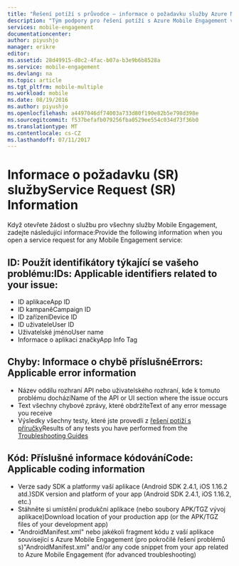 ```yaml
---
title: "Řešení potíží s průvodce – informace o požadavku služby Azure Mobile Engagement."
description: "Tým podpory pro řešení potíží s Azure Mobile Engagement vyžaduje informace o žádosti o služby"
services: mobile-engagement
documentationcenter: 
author: piyushjo
manager: erikre
editor: 
ms.assetid: 28d49915-d0c2-4fac-b07a-b3e9b6b8528a
ms.service: mobile-engagement
ms.devlang: na
ms.topic: article
ms.tgt_pltfrm: mobile-multiple
ms.workload: mobile
ms.date: 08/19/2016
ms.author: piyushjo
ms.openlocfilehash: a4497046df74003a733d80f190e82b5e798d398e
ms.sourcegitcommit: f537befafb079256fba0529ee554c034d73f36b0
ms.translationtype: MT
ms.contentlocale: cs-CZ
ms.lasthandoff: 07/11/2017
---
```

# <a name="service-request-sr-information"></a><span data-ttu-id="0f916-103">Informace o požadavku (SR) služby</span><span class="sxs-lookup"><span data-stu-id="0f916-103">Service Request (SR) Information</span></span>
<span data-ttu-id="0f916-104">Když otevřete žádost o službu pro všechny služby Mobile Engagement, zadejte následující informace:</span><span class="sxs-lookup"><span data-stu-id="0f916-104">Provide the following information when you open a service request for any Mobile Engagement service:</span></span>

## <a name="ids-applicable-identifiers-related-to-your-issue"></a><span data-ttu-id="0f916-105">ID: Použít identifikátory týkající se vašeho problému:</span><span class="sxs-lookup"><span data-stu-id="0f916-105">IDs: Applicable identifiers related to your issue:</span></span>
* <span data-ttu-id="0f916-106">ID aplikace</span><span class="sxs-lookup"><span data-stu-id="0f916-106">App ID</span></span>
* <span data-ttu-id="0f916-107">ID kampaně</span><span class="sxs-lookup"><span data-stu-id="0f916-107">Campaign ID</span></span>
* <span data-ttu-id="0f916-108">ID zařízení</span><span class="sxs-lookup"><span data-stu-id="0f916-108">Device ID</span></span>
* <span data-ttu-id="0f916-109">ID uživatele</span><span class="sxs-lookup"><span data-stu-id="0f916-109">User ID</span></span>
* <span data-ttu-id="0f916-110">Uživatelské jméno</span><span class="sxs-lookup"><span data-stu-id="0f916-110">User name</span></span>
* <span data-ttu-id="0f916-111">Informace o aplikaci značky</span><span class="sxs-lookup"><span data-stu-id="0f916-111">App Info Tag</span></span>

## <a name="errors-applicable-error-information"></a><span data-ttu-id="0f916-112">Chyby: Informace o chybě příslušné</span><span class="sxs-lookup"><span data-stu-id="0f916-112">Errors: Applicable error information</span></span>
* <span data-ttu-id="0f916-113">Název oddílu rozhraní API nebo uživatelského rozhraní, kde k tomuto problému dochází</span><span class="sxs-lookup"><span data-stu-id="0f916-113">Name of the API or UI section where the issue occurs</span></span>
* <span data-ttu-id="0f916-114">Text všechny chybové zprávy, které obdržíte</span><span class="sxs-lookup"><span data-stu-id="0f916-114">Text of any error message you receive</span></span>
* <span data-ttu-id="0f916-115">Výsledky všechny testy, které jste provedli z [řešení potíží s příručky](http://go.microsoft.com/fwlink/?LinkId=524382)</span><span class="sxs-lookup"><span data-stu-id="0f916-115">Results of any tests you have performed from the [Troubleshooting Guides](http://go.microsoft.com/fwlink/?LinkId=524382)</span></span>

## <a name="code-applicable-coding-information"></a><span data-ttu-id="0f916-116">Kód: Příslušné informace kódování</span><span class="sxs-lookup"><span data-stu-id="0f916-116">Code: Applicable coding information</span></span>
* <span data-ttu-id="0f916-117">Verze sady SDK a platformy vaší aplikace (Android SDK 2.4.1, iOS 1.16.2 atd.)</span><span class="sxs-lookup"><span data-stu-id="0f916-117">SDK version and platform of your app (Android SDK 2.4.1, iOS 1.16.2, etc.)</span></span>
* <span data-ttu-id="0f916-118">Stáhněte si umístění produkční aplikace (nebo soubory APK/TGZ vývoj aplikace)</span><span class="sxs-lookup"><span data-stu-id="0f916-118">Download location of your production app (or the APK/TGZ files of your development app)</span></span>
* <span data-ttu-id="0f916-119">"AndroidManifest.xml" nebo jakékoli fragment kódu z vaší aplikace související s Azure Mobile Engagement (pro pokročilé řešení problémů s)</span><span class="sxs-lookup"><span data-stu-id="0f916-119">"AndroidManifest.xml" and/or any code snippet from your app related to Azure Mobile Engagement (for advanced troubleshooting)</span></span>

